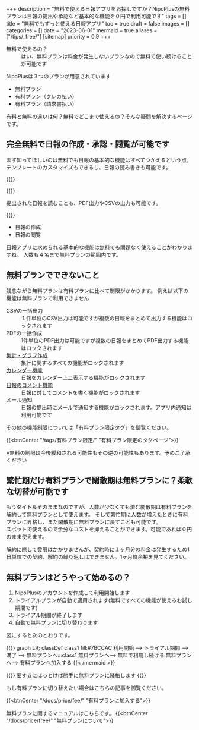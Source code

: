 +++
description = "無料で使える日報アプリをお探しですか？NipoPlusの無料プランは日報の提出や承認など基本的な機能を０円で利用可能です"
tags = []
title = "無料でもずっと使える日報アプリ"
toc = true
draft = false
images = []
categories = []
date = "2023-06-01"
mermaid = true
aliases = ["/tips/_free/"]
[sitemap]
  priority = 0.9
+++


<dl class="faq">
<dt>無料で使えるの？</dt>
<dd>はい、無料プランは料金が発生しないプランなので無料で使い続けることが可能です</dd>
</dl>

NipoPlusは３つのプランが用意されています

- 無料プラン
- 有料プラン（クレカ払い）
- 有料プラン（請求書払い）

有料と無料の違いは何？無料でどこまで使えるの？そんな疑問を解決するページです。

## 完全無料で日報の作成・承認・閲覧が可能です

まず知ってほしいのは無料でも日報の基本的な機能はすべてつかえるという点。
テンプレートのカスタマイズもできるし、日報の読み書きも可能です。

{{<icatch filename="write-report" msg="無料でも日報を 普通に書けますよ" title="無料プランでも日報を書くことが可能です" fontsize="30px" alice="ok">}}

{{<nextArrow>}}

提出された日報を読むことも、PDF出力やCSVの出力も可能です。

{{<icatch filename="free-export" msg="閲覧はもちろん 承認やPDF出力も" title="無料でも日報を読む・承認する・PDF出力することが可能です" fontsize="30px" alice="guide">}}

- 日報の作成
- 日報の閲覧

日報アプリに求められる基本的な機能は無料でも問題なく使えることがわかりますね。
人数も４名まで無料プランの範囲内です。

## 無料プランでできないこと

残念ながら無料プランは有料プランに比べて制限がかかります。
例えば以下の機能は無料プランで利用できません

<dl class="basic">
<dt>CSVの一括出力</dt>
<dd>１件単位のCSV出力は可能ですが複数の日報をまとめて出力する機能はロックされます</dd>
<dt>PDFの一括作成</dt>
<dd>1件単位のPDF出力は可能ですが複数の日報をまとめてPDF出力する機能はロックされます</dd>
<dt><a href="/docs/manual/analytics/_about/">集計・グラフ作成</a></dt>
<dd>集計に関するすべての機能がロックされます</dd>
<dt><a href="/docs/manual/calendar/_about/">カレンダー機能</a></dt>
<dd>日報をカレンダー上二表示する機能がロックされます</dd>
<dt><a href="docs/manual/read-report/comment/">日報のコメント機能</a></dt>
<dd>日報に対してコメントを書く機能がロックされます</dd>
<dt>メール通知</dt>
<dd>日報の提出時にメールで通知する機能がロックされます。アプリ内通知は利用可能です</dd>
</dl>

その他の機能制限については「有料プラン限定タグ」を御覧ください。

{{<btnCenter "/tags/有料プラン限定/" "有料プラン限定のタグページ">}}


※無料の制限は今後緩和される可能性もその逆の可能性もあります。予めご了承ください

## 繁忙期だけ有料プランで閑散期は無料プランに？柔軟な切替が可能です

もうタイトルそのままなのですが、人数が少なくても済む閑散期は有料プランを解約して無料プランとして使えます。
そして繁忙期に人数が増えたときに有料プランに昇格し、また閑散期に無料プランに戻すことも可能です。  
スポットで使えるので余分なコストを抑えることができます。可能であれば０円のまま使えます。


解約に際して費用はかかりませんが、契約時に１ヶ月分の料金は発生するため1日単位での契約、解約の繰り返しはできません。1ヶ月位余裕を見てください。


## 無料プランはどうやって始めるの？

1. NipoPlusのアカウントを作成して利用開始します
1. トライアルプランが自動で適用されます(無料ですべての機能が使えるお試し期間です)
1. トライアル期間が終了します
1. 自動で無料プランに切り替わります

図にすると次のとおりです。

{{<mermaid align="center">}}
graph LR;
classDef class1 fill:#7BCCAC
  利用開始 --> トライアル期間 --> 満了 -->  無料プランへ:::class1
  無料プランへ--> 無料で利用し続ける
  無料プランへ--> 有料プランへ加入する
{{< /mermaid >}}


{{<alice pos="right" icon="here">}}
要するにほっとけば勝手に無料プランに降格します
{{</alice>}}

もし有料プランに切り替えたい場合はこちらの記事を御覧ください。

{{<btnCenter "/docs/price/fee/" "有料プランに加入する">}}


無料プランに関するマニュアルはこちらです。
{{<btnCenter "/docs/price/free/" "無料プランについて">}}
